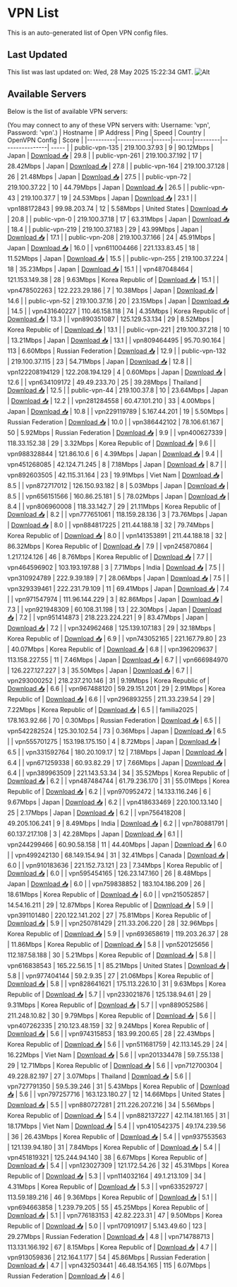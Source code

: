 # VPN List

This is an auto-generated list of Open VPN config files.

## Last Updated

This list was last updated on: Wed, 28 May 2025 15:22:34 GMT.
![Alt](https://repobeats.axiom.co/api/embed/186b98318ef1479477931607c1ad7d823f12451f.svg "Repobeats analytics image")

## Available Servers

Below is the list of available VPN servers:

(You may connect to any of these VPN servers with: Username: 'vpn', Password: 'vpn'.)
| Hostname | IP Address | Ping | Speed | Country | OpenVPN Config | Score |
|----------|------------|------|-------|---------|----------------| ----- |
| public-vpn-135 | 219.100.37.93 | 9 | 90.12Mbps | Japan | [Download 📥](./configs/server_0_JP.ovpn) | 29.8 |
| public-vpn-261 | 219.100.37.192 | 17 | 28.42Mbps | Japan | [Download 📥](./configs/server_1_JP.ovpn) | 27.8 |
| public-vpn-164 | 219.100.37.128 | 26 | 21.48Mbps | Japan | [Download 📥](./configs/server_2_JP.ovpn) | 27.5 |
| public-vpn-72 | 219.100.37.22 | 10 | 44.79Mbps | Japan | [Download 📥](./configs/server_3_JP.ovpn) | 26.5 |
| public-vpn-43 | 219.100.37.7 | 19 | 24.53Mbps | Japan | [Download 📥](./configs/server_4_JP.ovpn) | 23.1 |
| vpn188172843 | 99.98.203.74 | 12 | 5.58Mbps | United States | [Download 📥](./configs/server_5_US.ovpn) | 20.8 |
| public-vpn-0 | 219.100.37.18 | 17 | 63.31Mbps | Japan | [Download 📥](./configs/server_6_JP.ovpn) | 18.4 |
| public-vpn-219 | 219.100.37.183 | 29 | 43.99Mbps | Japan | [Download 📥](./configs/server_7_JP.ovpn) | 17.1 |
| public-vpn-208 | 219.100.37.166 | 24 | 45.91Mbps | Japan | [Download 📥](./configs/server_8_JP.ovpn) | 16.0 |
| vpn611004466 | 221.133.83.45 | 18 | 11.52Mbps | Japan | [Download 📥](./configs/server_9_JP.ovpn) | 15.5 |
| public-vpn-255 | 219.100.37.224 | 18 | 35.23Mbps | Japan | [Download 📥](./configs/server_10_JP.ovpn) | 15.1 |
| vpn487048464 | 121.153.149.38 | 28 | 9.63Mbps | Korea Republic of | [Download 📥](./configs/server_11_KR.ovpn) | 15.1 |
| vpn478502263 | 122.223.29.186 | 7 | 10.38Mbps | Japan | [Download 📥](./configs/server_12_JP.ovpn) | 14.6 |
| public-vpn-52 | 219.100.37.16 | 20 | 23.15Mbps | Japan | [Download 📥](./configs/server_13_JP.ovpn) | 14.5 |
| vpn431640227 | 110.46.158.118 | 74 | 4.35Mbps | Korea Republic of | [Download 📥](./configs/server_14_KR.ovpn) | 13.3 |
| vpn890351087 | 125.129.53.134 | 29 | 8.52Mbps | Korea Republic of | [Download 📥](./configs/server_15_KR.ovpn) | 13.1 |
| public-vpn-221 | 219.100.37.218 | 10 | 13.21Mbps | Japan | [Download 📥](./configs/server_16_JP.ovpn) | 13.1 |
| vpn809464495 | 95.70.90.164 | 113 | 6.60Mbps | Russian Federation | [Download 📥](./configs/server_17_RU.ovpn) | 12.9 |
| public-vpn-132 | 219.100.37.115 | 23 | 54.71Mbps | Japan | [Download 📥](./configs/server_18_JP.ovpn) | 12.8 |
| vpn122208194129 | 122.208.194.129 | 4 | 0.60Mbps | Japan | [Download 📥](./configs/server_19_JP.ovpn) | 12.6 |
| vpn634109172 | 49.49.233.70 | 25 | 39.28Mbps | Thailand | [Download 📥](./configs/server_20_TH.ovpn) | 12.5 |
| public-vpn-44 | 219.100.37.8 | 10 | 23.64Mbps | Japan | [Download 📥](./configs/server_21_JP.ovpn) | 12.2 |
| vpn281284558 | 60.47.101.210 | 33 | 4.00Mbps | Japan | [Download 📥](./configs/server_22_JP.ovpn) | 10.8 |
| vpn229119789 | 5.167.44.201 | 19 | 5.50Mbps | Russian Federation | [Download 📥](./configs/server_23_RU.ovpn) | 10.0 |
| vpn386442102 | 78.106.61.167 | 50 | 5.92Mbps | Russian Federation | [Download 📥](./configs/server_24_RU.ovpn) | 9.9 |
| vpn400627339 | 118.33.152.38 | 29 | 3.32Mbps | Korea Republic of | [Download 📥](./configs/server_25_KR.ovpn) | 9.6 |
| vpn988328844 | 121.86.10.6 | 6 | 4.39Mbps | Japan | [Download 📥](./configs/server_26_JP.ovpn) | 9.4 |
| vpn451268085 | 42.124.71.245 | 8 | 7.18Mbps | Japan | [Download 📥](./configs/server_27_JP.ovpn) | 8.7 |
| vpn892603505 | 42.115.31.164 | 23 | 19.91Mbps | Viet Nam | [Download 📥](./configs/server_28_VN.ovpn) | 8.5 |
| vpn872717012 | 126.150.93.182 | 8 | 5.03Mbps | Japan | [Download 📥](./configs/server_29_JP.ovpn) | 8.5 |
| vpn656151566 | 160.86.25.181 | 5 | 78.02Mbps | Japan | [Download 📥](./configs/server_30_JP.ovpn) | 8.4 |
| vpn806960008 | 118.33.142.7 | 29 | 21.11Mbps | Korea Republic of | [Download 📥](./configs/server_31_KR.ovpn) | 8.2 |
| vpn777651061 | 118.159.28.136 | 3 | 73.76Mbps | Japan | [Download 📥](./configs/server_32_JP.ovpn) | 8.0 |
| vpn884817225 | 211.44.188.18 | 32 | 79.74Mbps | Korea Republic of | [Download 📥](./configs/server_33_KR.ovpn) | 8.0 |
| vpn141353891 | 211.44.188.18 | 32 | 86.32Mbps | Korea Republic of | [Download 📥](./configs/server_34_KR.ovpn) | 7.9 |
| vpn245870864 | 1.217.124.126 | 46 | 8.76Mbps | Korea Republic of | [Download 📥](./configs/server_35_KR.ovpn) | 7.7 |
| vpn464596902 | 103.193.197.88 | 3 | 7.71Mbps | India | [Download 📥](./configs/server_36_IN.ovpn) | 7.5 |
| vpn310924789 | 222.9.39.189 | 7 | 28.06Mbps | Japan | [Download 📥](./configs/server_37_JP.ovpn) | 7.5 |
| vpn329339461 | 222.231.79.109 | 11 | 69.41Mbps | Japan | [Download 📥](./configs/server_38_JP.ovpn) | 7.4 |
| vpn971547974 | 111.96.144.229 | 3 | 82.86Mbps | Japan | [Download 📥](./configs/server_39_JP.ovpn) | 7.3 |
| vpn921948309 | 60.108.31.198 | 13 | 22.30Mbps | Japan | [Download 📥](./configs/server_40_JP.ovpn) | 7.2 |
| vpn951414873 | 218.223.224.221 | 9 | 83.47Mbps | Japan | [Download 📥](./configs/server_41_JP.ovpn) | 7.2 |
| vpn324962468 | 125.139.107.183 | 29 | 32.18Mbps | Korea Republic of | [Download 📥](./configs/server_42_KR.ovpn) | 6.9 |
| vpn743052165 | 221.167.79.80 | 23 | 40.07Mbps | Korea Republic of | [Download 📥](./configs/server_43_KR.ovpn) | 6.8 |
| vpn396209637 | 113.158.227.55 | 11 | 7.46Mbps | Japan | [Download 📥](./configs/server_44_JP.ovpn) | 6.7 |
| vpn666984970 | 126.227.127.227 | 3 | 35.50Mbps | Japan | [Download 📥](./configs/server_45_JP.ovpn) | 6.7 |
| vpn293000252 | 218.237.210.146 | 31 | 9.19Mbps | Korea Republic of | [Download 📥](./configs/server_46_KR.ovpn) | 6.6 |
| vpn967488120 | 59.29.151.201 | 29 | 2.91Mbps | Korea Republic of | [Download 📥](./configs/server_47_KR.ovpn) | 6.6 |
| vpn296893255 | 211.33.239.54 | 29 | 7.22Mbps | Korea Republic of | [Download 📥](./configs/server_48_KR.ovpn) | 6.5 |
| familia2025 | 178.163.92.66 | 70 | 0.30Mbps | Russian Federation | [Download 📥](./configs/server_49_RU.ovpn) | 6.5 |
| vpn542282524 | 125.30.102.54 | 73 | 0.36Mbps | Japan | [Download 📥](./configs/server_50_JP.ovpn) | 6.5 |
| vpn555701275 | 153.198.175.150 | 4 | 8.72Mbps | Japan | [Download 📥](./configs/server_51_JP.ovpn) | 6.5 |
| vpn331592764 | 180.20.109.17 | 12 | 7.18Mbps | Japan | [Download 📥](./configs/server_52_JP.ovpn) | 6.4 |
| vpn671259338 | 60.93.82.29 | 17 | 7.66Mbps | Japan | [Download 📥](./configs/server_53_JP.ovpn) | 6.4 |
| vpn389963509 | 221.143.53.34 | 34 | 35.52Mbps | Korea Republic of | [Download 📥](./configs/server_54_KR.ovpn) | 6.2 |
| vpn487484744 | 61.79.236.170 | 31 | 55.01Mbps | Korea Republic of | [Download 📥](./configs/server_55_KR.ovpn) | 6.2 |
| vpn970952472 | 14.133.116.246 | 6 | 9.67Mbps | Japan | [Download 📥](./configs/server_56_JP.ovpn) | 6.2 |
| vpn418633469 | 220.100.13.140 | 25 | 2.17Mbps | Japan | [Download 📥](./configs/server_57_JP.ovpn) | 6.2 |
| vpn756418208 | 49.205.106.241 | 9 | 8.49Mbps | India | [Download 📥](./configs/server_58_IN.ovpn) | 6.2 |
| vpn780881791 | 60.137.217.108 | 3 | 42.28Mbps | Japan | [Download 📥](./configs/server_59_JP.ovpn) | 6.1 |
| vpn244299466 | 60.90.58.158 | 11 | 44.40Mbps | Japan | [Download 📥](./configs/server_60_JP.ovpn) | 6.0 |
| vpn499242130 | 68.149.154.94 | 31 | 32.41Mbps | Canada | [Download 📥](./configs/server_61_CA.ovpn) | 6.0 |
| vpn910183636 | 221.152.73.121 | 23 | 7.34Mbps | Korea Republic of | [Download 📥](./configs/server_62_KR.ovpn) | 6.0 |
| vpn595454165 | 126.23.147.160 | 26 | 8.48Mbps | Japan | [Download 📥](./configs/server_63_JP.ovpn) | 6.0 |
| vpn759838852 | 183.104.186.209 | 26 | 18.61Mbps | Korea Republic of | [Download 📥](./configs/server_64_KR.ovpn) | 6.0 |
| vpn215052857 | 14.54.16.211 | 29 | 12.87Mbps | Korea Republic of | [Download 📥](./configs/server_65_KR.ovpn) | 5.9 |
| vpn391101480 | 220.122.141.202 | 27 | 75.81Mbps | Korea Republic of | [Download 📥](./configs/server_66_KR.ovpn) | 5.9 |
| vpn250781429 | 211.33.206.220 | 28 | 32.96Mbps | Korea Republic of | [Download 📥](./configs/server_67_KR.ovpn) | 5.9 |
| vpn693658619 | 119.203.26.37 | 28 | 11.86Mbps | Korea Republic of | [Download 📥](./configs/server_68_KR.ovpn) | 5.8 |
| vpn520125656 | 112.187.58.188 | 30 | 5.21Mbps | Korea Republic of | [Download 📥](./configs/server_69_KR.ovpn) | 5.8 |
| vpn616838543 | 165.22.56.15 | 1 | 85.21Mbps | United States | [Download 📥](./configs/server_70_US.ovpn) | 5.8 |
| vpn977404144 | 59.2.9.35 | 27 | 21.06Mbps | Korea Republic of | [Download 📥](./configs/server_71_KR.ovpn) | 5.8 |
| vpn828641621 | 175.113.226.10 | 31 | 9.63Mbps | Korea Republic of | [Download 📥](./configs/server_72_KR.ovpn) | 5.7 |
| vpn233021876 | 125.138.94.61 | 29 | 9.31Mbps | Korea Republic of | [Download 📥](./configs/server_73_KR.ovpn) | 5.7 |
| vpn889052586 | 211.248.10.82 | 30 | 9.79Mbps | Korea Republic of | [Download 📥](./configs/server_74_KR.ovpn) | 5.6 |
| vpn407262335 | 210.123.48.159 | 32 | 9.24Mbps | Korea Republic of | [Download 📥](./configs/server_75_KR.ovpn) | 5.6 |
| vpn974315853 | 183.99.200.65 | 28 | 22.43Mbps | Korea Republic of | [Download 📥](./configs/server_76_KR.ovpn) | 5.6 |
| vpn511681759 | 42.113.145.29 | 24 | 16.22Mbps | Viet Nam | [Download 📥](./configs/server_77_VN.ovpn) | 5.6 |
| vpn201334478 | 59.7.55.138 | 29 | 12.71Mbps | Korea Republic of | [Download 📥](./configs/server_78_KR.ovpn) | 5.6 |
| vpn712700304 | 49.228.82.197 | 27 | 3.07Mbps | Thailand | [Download 📥](./configs/server_79_TH.ovpn) | 5.6 |
| vpn727791350 | 59.5.39.246 | 31 | 5.43Mbps | Korea Republic of | [Download 📥](./configs/server_80_KR.ovpn) | 5.6 |
| vpn797257716 | 163.123.180.27 | 12 | 14.66Mbps | United States | [Download 📥](./configs/server_81_US.ovpn) | 5.5 |
| vpn880727281 | 211.226.207.216 | 34 | 5.56Mbps | Korea Republic of | [Download 📥](./configs/server_82_KR.ovpn) | 5.4 |
| vpn882137227 | 42.114.181.165 | 31 | 18.17Mbps | Viet Nam | [Download 📥](./configs/server_83_VN.ovpn) | 5.4 |
| vpn410542375 | 49.174.239.56 | 36 | 26.43Mbps | Korea Republic of | [Download 📥](./configs/server_84_KR.ovpn) | 5.4 |
| vpn937553563 | 121.139.94.180 | 31 | 7.84Mbps | Korea Republic of | [Download 📥](./configs/server_85_KR.ovpn) | 5.4 |
| vpn451819321 | 125.244.94.140 | 38 | 6.67Mbps | Korea Republic of | [Download 📥](./configs/server_86_KR.ovpn) | 5.4 |
| vpn123027309 | 121.172.54.26 | 32 | 45.31Mbps | Korea Republic of | [Download 📥](./configs/server_87_KR.ovpn) | 5.3 |
| vpn114032164 | 49.1.213.109 | 34 | 4.31Mbps | Korea Republic of | [Download 📥](./configs/server_88_KR.ovpn) | 5.3 |
| vpn633529727 | 113.59.189.216 | 46 | 9.36Mbps | Korea Republic of | [Download 📥](./configs/server_89_KR.ovpn) | 5.1 |
| vpn694663858 | 1.239.79.205 | 55 | 45.25Mbps | Korea Republic of | [Download 📥](./configs/server_90_KR.ovpn) | 5.1 |
| vpn776183153 | 42.82.223.31 | 47 | 9.50Mbps | Korea Republic of | [Download 📥](./configs/server_91_KR.ovpn) | 5.0 |
| vpn170910917 | 5.143.49.60 | 123 | 29.27Mbps | Russian Federation | [Download 📥](./configs/server_92_RU.ovpn) | 4.8 |
| vpn714788713 | 113.131.166.192 | 67 | 8.15Mbps | Korea Republic of | [Download 📥](./configs/server_93_KR.ovpn) | 4.7 |
| vpn913059836 | 212.164.1.177 | 54 | 45.86Mbps | Russian Federation | [Download 📥](./configs/server_94_RU.ovpn) | 4.7 |
| vpn432503441 | 46.48.154.165 | 115 | 6.07Mbps | Russian Federation | [Download 📥](./configs/server_95_RU.ovpn) | 4.6 |
